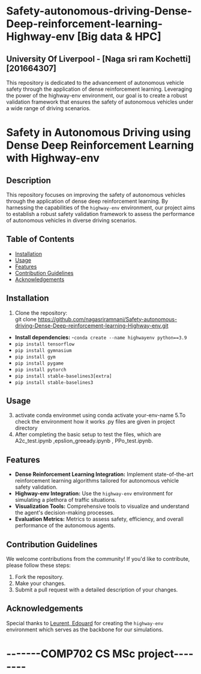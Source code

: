 

# Safety-autonomous-driving-Dense-Deep-reinforcement-learning-Highway-env [Big data & HPC]

## University Of Liverpool - [Naga sri ram Kochetti] [201664307] 
This repository is dedicated to the advancement of autonomous vehicle safety through the application of dense reinforcement learning. Leveraging the power of the highway-env environment, our goal is to create a robust validation framework that ensures the safety of autonomous vehicles under a wide range of driving scenarios.
# Safety in Autonomous Driving using Dense Deep Reinforcement Learning with Highway-env

## Description
This repository focuses on improving the safety of autonomous vehicles through the application of dense deep reinforcement learning. By harnessing the capabilities of the `highway-env` environment, our project aims to establish a robust safety validation framework to assess the performance of autonomous vehicles in diverse driving scenarios.

## Table of Contents
- [Installation](#installation)
- [Usage](#usage)
- [Features](#features)
- [Contribution Guidelines](#contribution-guidelines)
- [Acknowledgements](#acknowledgements)

## Installation
1. Clone the repository:  
git clone https://github.com/nagasriramnani/Safety-autonomous-driving-Dense-Deep-reinforcement-learning-Highway-env.git


- **Install dependencies:**
-```conda create --name highwayenv python==3.9```  
- ```pip install tensorflow```
- ```pip install gymnasium```
- ```pip install gym```
- ```pip install pygame```
- ```pip install pytorch```
- ```pip install stable-baselines3[extra]```
- ```pip install stable-baselines3```



## Usage
3. activate conda environmet using
   conda activate your-env-name
5.To check the environment how it works .py files are given in project directory
3. After completing the basic setup to test the files, which are A2c_test.ipynb ,epslion_greeady.ipynb , PPo_test.ipynb.

## Features
- **Dense Reinforcement Learning Integration:** Implement state-of-the-art reinforcement learning algorithms tailored for autonomous vehicle safety validation.
- **Highway-env Integration:** Use the `highway-env` environment for simulating a plethora of traffic situations.
- **Visualization Tools:** Comprehensive tools to visualize and understand the agent's decision-making processes.
- **Evaluation Metrics:** Metrics to assess safety, efficiency, and overall performance of the autonomous agents.

## Contribution Guidelines
We welcome contributions from the community! If you'd like to contribute, please follow these steps:
1. Fork the repository.
2. Make your changes.
3. Submit a pull request with a detailed description of your changes.


## Acknowledgements
Special thanks to [Leurent, Edouard](https://github.com/eleurent/highway-env) for creating the `highway-env` environment which serves as the backbone for our simulations.






# -------COMP702 CS MSc project--------

